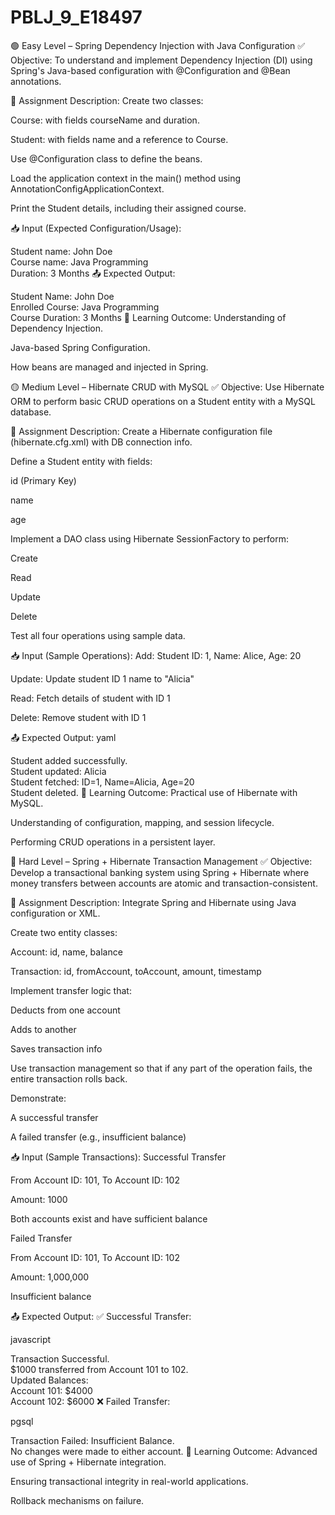 # PBLJ_9_E18497
🟢 Easy Level – Spring Dependency Injection with Java Configuration
✅ Objective:
To understand and implement Dependency Injection (DI) using Spring's Java-based configuration with @Configuration and @Bean annotations.

📘 Assignment Description:
Create two classes:

Course: with fields courseName and duration.

Student: with fields name and a reference to Course.

Use @Configuration class to define the beans.

Load the application context in the main() method using AnnotationConfigApplicationContext.

Print the Student details, including their assigned course.

📥 Input (Expected Configuration/Usage):
 
Student name: John Doe  
Course name: Java Programming  
Duration: 3 Months
📤 Expected Output:
 
Student Name: John Doe  
Enrolled Course: Java Programming  
Course Duration: 3 Months
🎯 Learning Outcome:
Understanding of Dependency Injection.

Java-based Spring Configuration.

How beans are managed and injected in Spring.

🟡 Medium Level – Hibernate CRUD with MySQL
✅ Objective:
Use Hibernate ORM to perform basic CRUD operations on a Student entity with a MySQL database.

📘 Assignment Description:
Create a Hibernate configuration file (hibernate.cfg.xml) with DB connection info.

Define a Student entity with fields:

id (Primary Key)

name

age

Implement a DAO class using Hibernate SessionFactory to perform:

Create

Read

Update

Delete

Test all four operations using sample data.

📥 Input (Sample Operations):
Add:
Student ID: 1, Name: Alice, Age: 20

Update:
Update student ID 1 name to "Alicia"

Read:
Fetch details of student with ID 1

Delete:
Remove student with ID 1

📤 Expected Output:
yaml
 
Student added successfully.  
Student updated: Alicia  
Student fetched: ID=1, Name=Alicia, Age=20  
Student deleted.
🎯 Learning Outcome:
Practical use of Hibernate with MySQL.

Understanding of configuration, mapping, and session lifecycle.

Performing CRUD operations in a persistent layer.

🔴 Hard Level – Spring + Hibernate Transaction Management
✅ Objective:
Develop a transactional banking system using Spring + Hibernate where money transfers between accounts are atomic and transaction-consistent.

📘 Assignment Description:
Integrate Spring and Hibernate using Java configuration or XML.

Create two entity classes:

Account: id, name, balance

Transaction: id, fromAccount, toAccount, amount, timestamp

Implement transfer logic that:

Deducts from one account

Adds to another

Saves transaction info

Use transaction management so that if any part of the operation fails, the entire transaction rolls back.

Demonstrate:

A successful transfer

A failed transfer (e.g., insufficient balance)

📥 Input (Sample Transactions):
Successful Transfer

From Account ID: 101, To Account ID: 102

Amount: 1000

Both accounts exist and have sufficient balance

Failed Transfer

From Account ID: 101, To Account ID: 102

Amount: 1,000,000

Insufficient balance

📤 Expected Output:
✅ Successful Transfer:

javascript
 
Transaction Successful.  
$1000 transferred from Account 101 to 102.  
Updated Balances:  
Account 101: $4000  
Account 102: $6000
❌ Failed Transfer:

pgsql
 
Transaction Failed: Insufficient Balance.  
No changes were made to either account.
🎯 Learning Outcome:
Advanced use of Spring + Hibernate integration.

Ensuring transactional integrity in real-world applications.

Rollback mechanisms on failure.


